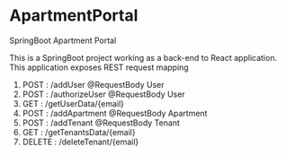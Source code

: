 # ApartmentPortal
SpringBoot Apartment Portal

This is a SpringBoot project working as a back-end to React application. 
This application exposes REST request mapping
1) POST : /addUser @RequestBody User
2) POST : /authorizeUser @RequestBody User
3) GET : /getUserData/{email}
4) POST : /addApartment @RequestBody Apartment
5) POST : /addTenant @RequestBody Tenant
6) GET : /getTenantsData/{email}
7) DELETE : /deleteTenant/{email}

